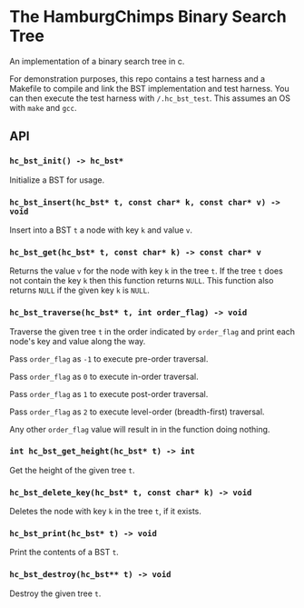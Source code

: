 # The HamburgChimps Binary Search Tree

An implementation of a binary search tree in c.

For demonstration purposes, this repo contains a test harness and a Makefile to compile and link the BST implementation and test harness. You can then execute the test harness with `/.hc_bst_test`. This assumes an OS with `make` and `gcc`. 

## API

### `hc_bst_init() -> hc_bst*`

Initialize a BST for usage.

### `hc_bst_insert(hc_bst* t, const char* k, const char* v) -> void`

Insert into a BST `t` a node with key `k` and value `v`.

### `hc_bst_get(hc_bst* t, const char* k) -> const char* v`

Returns the value `v` for the node with key `k` in the tree `t`. If the tree `t` does not
contain the key `k` then this function returns `NULL`. This function also returns `NULL` if
the given key `k` is `NULL`.

### `hc_bst_traverse(hc_bst* t, int order_flag) -> void`

Traverse the given tree `t` in the order indicated by `order_flag` and print each node's key and value along the way.

Pass `order_flag` as `-1` to execute pre-order traversal.

Pass `order_flag` as `0` to execute in-order traversal.

Pass `order_flag` as `1` to execute post-order traversal.

Pass `order_flag` as `2` to execute level-order (breadth-first) traversal.

Any other `order_flag` value will result in in the function doing nothing.

### `int hc_bst_get_height(hc_bst* t) -> int`

Get the height of the given tree `t`.

### `hc_bst_delete_key(hc_bst* t, const char* k) -> void`

Deletes the node with key `k` in the tree `t`, if it exists.

### `hc_bst_print(hc_bst* t) -> void`

Print the contents of a BST `t`.

### `hc_bst_destroy(hc_bst** t) -> void`

Destroy the given tree `t`.
